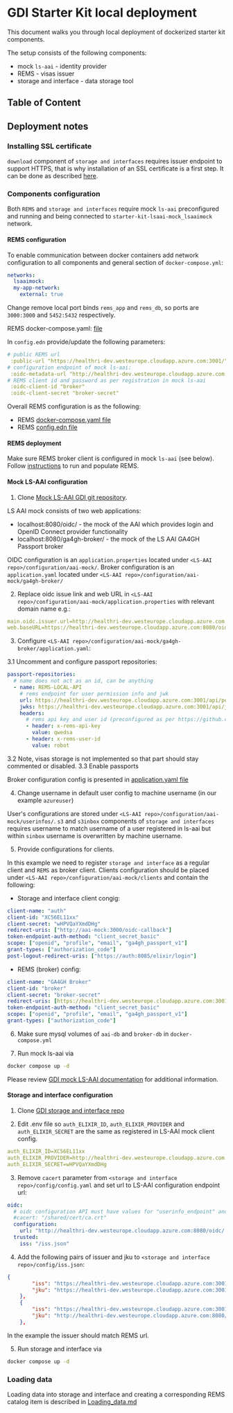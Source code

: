 # GDI Starter Kit local deployment

This document walks you through local deployment of dockerized starter kit components.

The setup consists of the following components:
- mock `ls-aai` - identity provider
- REMS - visas issuer
- storage and interface - data storage tool

## Table of Content


## Deployment notes

### Installing SSL certificate

`download` component of `storage and interfaces` requires issuer endpoint to support HTTPS, that is why installation of 
an SSL certificate is a first step. It can be done as described [here](../rems-deployment/deploying.md#install-nginx).

### Components configuration

Both `REMS` and `storage and interfaces` require mock `ls-aai` preconfigured and running and being connected
to `starter-kit-lsaai-mock_lsaaimock` network.

#### REMS configuration

To enable communication between docker containers add network configuration to all components and general section of `docker-compose.yml`:
```yaml
networks:
  lsaaimock:
  my-app-network:
    external: true
```
Change remove local port binds `rems_app` and `rems_db`, so ports are `3000:3000` and `5452:5432` respectively.

REMS docker-compose.yaml: [file](docker-compose-rems.yml)

In `config.edn` provide/update the following parameters:
```yaml
# public REMS url
 :public-url "https://healthri-dev.westeurope.cloudapp.azure.com:3001/"
# configuration endpoint of mock ls-aai:
 :oidc-metadata-url "http://healthri-dev.westeurope.cloudapp.azure.com:8080/oidc/.well-known/openid-configuration"
# REMS client id and password as per registration in mock ls-aai
 :oidc-client-id "broker"
 :oidc-client-secret "broker-secret"
```
Overall REMS configuration is as the following:

- REMS [docker-compose.yaml file](docker-compose-rems.yml)
- REMS [config.edn file](config.edn) 

#### REMS deployment

Make sure REMS broker client is configured in mock `ls-aai` (see below).
Follow [instructions](https://github.com/GenomicDataInfrastructure/starter-kit-rems#create-a-jwk-pair-for-ga4gh-visas) to run and populate REMS.

#### Mock LS-AAI configuration

1. Clone [Mock LS-AAI GDI git repository](https://github.com/GenomicDataInfrastructure/starter-kit-lsaai-mock).

LS AAI mock consists of two web applications:
- localhost:8080/oidc/ - the mock of the AAI which provides login and OpenID Connect provider functionality
- localhost:8080/ga4gh-broker/ - the mock of the LS AAI GA4GH Passport broker

OIDC configuration is an `application.properties` located under `<LS-AAI repo>/configuration/aai-mock/`.
Broker configuration is an `application.yaml` located under `<LS-AAI repo>/configuration/aai-mock/ga4gh-broker/`

2. Replace oidc issue link and web URL in `<LS-AAI repo>/configuration/aai-mock/application.properties` with relevant domain name e.g.:

```yaml
main.oidc.issuer.url=http://healthri-dev.westeurope.cloudapp.azure.com:8080/oidc/
web.baseURL=https://healthri-dev.westeurope.cloudapp.azure.com:8080/oidc
```
3. Configure `<LS-AAI repo>/configuration/aai-mock/ga4gh-broker/application.yaml`:

3.1 Uncomment and configure passport repositories:

```yaml
passport-repositories:
  # name does not act as an id, can be anything
  - name: REMS-LOCAL-API
    # rems endpoint for user permission info and jwk
    url: https://healthri-dev.westeurope.cloudapp.azure.com:3001/api/permissions/{user_id}?expired=false
    jwks: https://healthri-dev.westeurope.cloudapp.azure.com:3001/api/jwk
    headers:
      # rems api key and user id (preconfigured as per https://github.com/GenomicDataInfrastructure/starter-kit-rems#load-test-data)
      - header: x-rems-api-key
        value: qwedsa
      - header: x-rems-user-id
        value: robot
```
3.2 Note, visas storage is not implemented so that part should stay commented or disabled.
3.3 Enable passports

Broker configuration config is presented in [application.yaml file](application.yaml)

4. Change username in default user config to machine username (in our example `azureuser`)

User's configurations are stored under `<LS-AAI repo>/configuration/aai-mock/userinfos/`.
`s3` and `s3inbox` components of `storage and interfaces` requires username to match username of a user registered in ls-aai
but within `sinbox` username is overwritten by machine username.

5. Provide configurations for clients.

In this example we need to register `storage and interface` as a regular client and `REMS` as broker client. 
Clients configuration should be placed under `<LS-AAI repo>/configuration/aai-mock/clients` and contain the following:

- Storage and interface client congig:
```yaml
client-name: "auth"
client-id: "XC56EL11xx"
client-secret: "wHPVQaYXmdDHg"
redirect-uris: ["http://aai-mock:3000/oidc-callback"]
token-endpoint-auth-method: "client_secret_basic"
scope: ["openid", "profile", "email", "ga4gh_passport_v1"]
grant-types: ["authorization_code"]
post-logout-redirect-uris: ["https://auth:8085/elixir/login"]
```

- REMS (broker) config:

```yaml
client-name: "GA4GH Broker"
client-id: "broker"
client-secret: "broker-secret"
redirect-uris: [https://healthri-dev.westeurope.cloudapp.azure.com:3001/oidc-callback]
token-endpoint-auth-method: "client_secret_basic"
scope: ["openid", "profile", "email", "ga4gh_passport_v1"]
grant-types: ["authorization_code"]
```

6. Make sure mysql volumes of `aai-db` and `broker-db` in `docker-compose.yml`

7. Run mock ls-aai via
```bash
docker compose up -d
```
Please review [GDI mock LS-AAI documentation](https://github.com/GenomicDataInfrastructure/starter-kit-lsaai-mock/blob/main/README.md)
for additional information.

#### Storage and interface configuration

1. Clone [GDI storage and interface repo](https://github.com/GenomicDataInfrastructure/starter-kit-storage-and-interfaces)

2. Edit .env file so `auth_ELIXIR_ID`, `auth_ELIXIR_PROVIDER` and `auth_ELIXIR_SECRET` are the same as registered in LS-AAI mock client config.
```yaml
auth_ELIXIR_ID=XC56EL11xx
auth_ELIXIR_PROVIDER=http://healthri-dev.westeurope.cloudapp.azure.com:8080/oidc/
auth_ELIXIR_SECRET=wHPVQaYXmdDHg
```
3. Remove `cacert` parameter from `<storage and interface repo>/config/config.yaml` and set url to LS-AAI configuration endpoint url:
```yaml
oidc:
  # oidc configuration API must have values for "userinfo_endpoint" and "jwks_uri"
  #cacert: "/shared/cert/ca.crt"
  configuration:
    url: "http://healthri-dev.westeurope.cloudapp.azure.com:8080/oidc/.well-known/openid-configuration"
  trusted:
    iss: "/iss.json"
```
4. Add the following pairs of issuer and jku to `<storage and interface repo>/config/iss.json`:

```json
{
        "iss": "https://healthri-dev.westeurope.cloudapp.azure.com:3001/",
        "jku": "https://healthri-dev.westeurope.cloudapp.azure.com:3001/api/jwk"
    },
    {
        "iss": "https://healthri-dev.westeurope.cloudapp.azure.com:3001/",
        "jku": "http://healthri-dev.westeurope.cloudapp.azure.com:8080/oidc/jwk"
    },
```
In the example the issuer should match REMS url.

5. Run storage and interface via
```bash
docker compose up -d
```

### Loading data

Loading data into storage and interface and creating a corresponding REMS catalog item is described in [Loading_data.md](Loading_data.md)